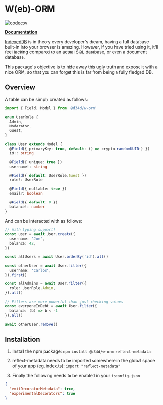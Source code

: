 # W(eb)-ORM

[![codecov](https://codecov.io/gh/D34DPlayer/w-orm/branch/main/graph/badge.svg?token=Y9OI2FEWVA)](https://codecov.io/gh/D34DPlayer/w-orm)

[**Documentation**](https://d34dplayer.github.io/w-orm)

[IndexedDB](https://developer.mozilla.org/en-US/docs/Web/API/IndexedDB_API) is in theory every developer's dream, having a full database built-in into your browser is amazing. However, if you have tried using it, it'll feel lacking compared to an actual SQL database, or even a document database.

This package's objective is to hide away this ugly truth and expose it with a nice ORM, so that you can forget this is far from being a fully fledged DB.

## Overview

A table can be simply created as follows:
```ts
import { Field, Model } from '@d34d/w-orm'

enum UserRole {
  Admin,
  Moderator,
  Guest,
}

class User extends Model {
  @Field({ primaryKey: true, default: () => crypto.randomUUID() })
  id!: string

  @Field({ unique: true })
  username!: string

  @Field({ default: UserRole.Guest })
  role!: UserRole

  @Field({ nullable: true })
  email?: boolean

  @Field({ default: 0 })
  balance!: number
}
```

And can be interacted with as follows:
```ts
// With typing support!
const user = await User.create({
  username: 'Joe',
  balance: 42,
})

const allUsers = await User.orderBy('id').all()

const otherUser = await User.filter({
  username: 'Carlos',
}).first()

const allAdmins = await User.filter({
  role: UserRole.Admin,
}).all()

// Filters are more powerful than just checking values
const everyoneInDebt = await User.filter({
  balance: (b) => b < -1
}).all()

await otherUser.remove()
```

## Installation

1. Install the npm package:
   `npm install @d34d/w-orm reflect-metadata`

2. reflect-metadata needs to be imported somewhere in the global space of your app (eg. index.ts):
    `import "reflect-metadata"`

3. Finally the following needs to be enabled in your `tsconfig.json`
  ```json
  {
    "emitDecoratorMetadata": true,
    "experimentalDecorators": true
  }
   ```
